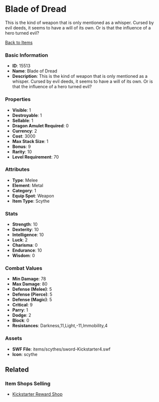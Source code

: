 # Blade of Dread

This is the kind of weapon that is only mentioned as a whisper. Cursed by evil deeds, it seems to have a will of its own. Or is that the influence of a hero turned evil?

[Back to Items](../items.md)

### Basic Information

- **ID**: 15513
- **Name**: Blade of Dread
- **Description**: This is the kind of weapon that is only mentioned as a whisper. Cursed by evil deeds, it seems to have a will of its own. Or is that the influence of a hero turned evil?

### Properties

- **Visible**: 1
- **Destroyable**: 1
- **Sellable**: 1
- **Dragon Amulet Required**: 0
- **Currency**: 2
- **Cost**: 3000
- **Max Stack Size**: 1
- **Bonus**: 9
- **Rarity**: 10
- **Level Requirement**: 70

### Attributes

- **Type**: Melee
- **Element**: Metal
- **Category**: 1
- **Equip Spot**: Weapon
- **Item Type**: Scythe

### Stats

- **Strength**: 10
- **Dexterity**: 10
- **Intelligence**: 10
- **Luck**: 2
- **Charisma**: 0
- **Endurance**: 10
- **Wisdom**: 0

### Combat Values

- **Min Damage**: 78
- **Max Damage**: 80
- **Defense (Melee)**: 5
- **Defense (Pierce)**: 5
- **Defense (Magic)**: 5
- **Critical**: 9
- **Parry**: 1
- **Dodge**: 2
- **Block**: 0
- **Resistances**: Darkness,11,Light,-11,Immobility,4

### Assets

- **SWF File**: items/scythes/sword-Kickstarter4.swf
- **Icon**: scythe

## Related

### Item Shops Selling

- [Kickstarter Reward Shop](../item-shops/490-kickstarter-reward-shop.md)

